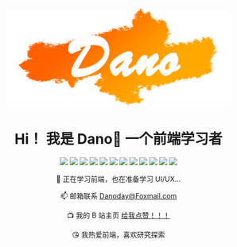 <div align="center">

![logo](/logo.png)

# Hi！ 我是 Dano🦊 一个前端学习者

![](https://img.shields.io/badge/Sass-953357) ![](https://img.shields.io/badge/Echarts-A42240) ![](https://img.shields.io/badge/HTML5-E65100) ![](https://img.shields.io/badge/Vite-FFAB00) ![](https://img.shields.io/badge/ES6-FFCA28) ![](https://img.shields.io/badge/Pinia-fFD551) ![](https://img.shields.io/badge/GSAP-72F76F) ![](https://img.shields.io/badge/Vue3-41B883) ![](https://img.shields.io/badge/TailwindCSS-3DBFF8) ![](https://img.shields.io/badge/ElementPlus-44A3FF) ![](https://img.shields.io/badge/TS-0288D1) ![](https://img.shields.io/badge/CSS3-7E57C2)

</div>

<div align="center">

🌱 正在学习前端，也在准备学习 UI/UX...

📫 邮箱联系 Danoday@Foxmail.com

📺 我的 B 站主页 [给我点赞！！！](https://space.bilibili.com/111616585?spm_id_from=333.788.0.0)

😘 我热爱前端，喜欢研究探索

</div>
